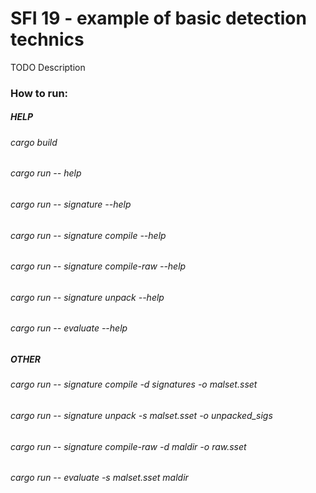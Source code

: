 # SFI 19 - example of basic detection technics

TODO Description

### How to run:
##### HELP
###### cargo build
###### cargo run -- help
###### cargo run -- signature --help
###### cargo run -- signature compile --help
###### cargo run -- signature compile-raw --help
###### cargo run -- signature unpack --help
###### cargo run -- evaluate --help

##### OTHER
###### cargo run -- signature compile -d signatures -o malset.sset
###### cargo run -- signature unpack -s malset.sset -o unpacked_sigs
###### cargo run -- signature compile-raw -d maldir -o raw.sset

###### cargo run -- evaluate -s malset.sset maldir

